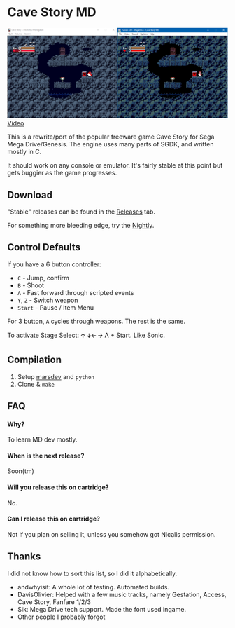 # Cave Story MD
![Comparison Shot](doc/screen01.png)
[Video](http://www.youtube.com/watch?v=aZU133ekDVk)

This is a rewrite/port of the popular freeware game Cave Story for Sega Mega Drive/Genesis.
The engine uses many parts of SGDK, and written mostly in C.

It should work on any console or emulator. It's fairly stable at this point but gets buggier as the game progresses.

## Download
"Stable" releases can be found in the [Releases](https://github.com/andwn/cave-story-md/releases) tab.

For something more bleeding edge, try the [Nightly](http://www.cavestory.org/md/nightly.zip).

## Control Defaults
If you have a 6 button controller:

- `C` - Jump, confirm
- `B` - Shoot
- `A` - Fast forward through scripted events
- `Y`, `Z` - Switch weapon
- `Start` - Pause / Item Menu

For 3 button, `A` cycles through weapons. The rest is the same.

To activate Stage Select: 🡩 🡫🡨 🡪  A + Start. Like Sonic.

## Compilation
1. Setup [marsdev](https://github.com/andwn/marsdev) and `python`
2. Clone & `make`

## FAQ
#### Why?
To learn MD dev mostly.

#### When is the next release?
Soon(tm)

#### Will you release this on cartridge?
No.

#### Can I release this on cartridge?
Not if you plan on selling it, unless you somehow got Nicalis permission.

## Thanks
I did not know how to sort this list, so I did it alphabetically.

- andwhyisit: A whole lot of testing. Automated builds.
- DavisOlivier: Helped with a few music tracks, namely Gestation, Access, Cave Story, Fanfare 1/2/3
- Sik: Mega Drive tech support. Made the font used ingame.
- Other people I probably forgot
